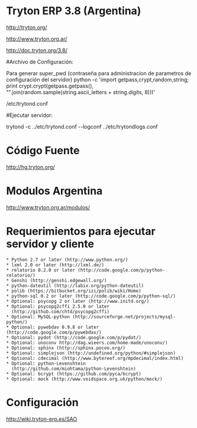 # Tryton ERP 3.8 (Argentina)

http://tryton.org/

http://www.tryton.org.ar/

http://doc.tryton.org/3.8/

#Archivo de Configuración:

Para generar super_pwd (contraseña para administracion de parametros de configuración del servidor)
python -c 'import getpass,crypt,random,string; print crypt.crypt(getpass.getpass(), "".join(random.sample(string.ascii_letters + string.digits, 8)))'

/etc/trytond.conf


#Ejecutar servidor:

trytond -c ../etc/trytond.conf --logconf ../etc/trytondlogs.conf

Código Fuente
============

http://hg.tryton.org/

Modulos Argentina
================

http://www.tryton.org.ar/modulos/

Requerimientos para ejecutar servidor y cliente
=============

    * Python 2.7 or later (http://www.python.org/)
    * lxml 2.0 or later (http://lxml.de/)
    * relatorio 0.2.0 or later (http://code.google.com/p/python-relatorio/)
    * Genshi (http://genshi.edgewall.org/)
    * python-dateutil (http://labix.org/python-dateutil)
    * polib (https://bitbucket.org/izi/polib/wiki/Home)
    * python-sql 0.2 or later (http://code.google.com/p/python-sql/)
    * Optional: psycopg 2 or later (http://www.initd.org/)
    * Optional: psycopg2cffi 2.5.0 or later
      (http://github.com/chtd/psycopg2cffi)
    * Optional: MySQL-python (http://sourceforge.net/projects/mysql-python/)
    * Optional: pywebdav 0.9.8 or later (http://code.google.com/p/pywebdav/)
    * Optional: pydot (http://code.google.com/p/pydot/)
    * Optional: unoconv http://dag.wieers.com/home-made/unoconv/)
    * Optional: sphinx (http://sphinx.pocoo.org/)
    * Optional: simplejson (http://undefined.org/python/#simplejson)
    * Optional: cdecimal (http://www.bytereef.org/mpdecimal/index.html)
    * Optional: python-Levenshtein
      (http://github.com/miohtama/python-Levenshtein)
    * Optional: bcrypt (https://github.com/pyca/bcrypt)
    * Optional: mock (http://www.voidspace.org.uk/python/mock/)

Configuración
==========

http://wiki.tryton-erp.es/SAO



